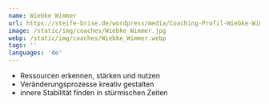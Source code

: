 ```yaml
---
name: Wiebke Wimmer
url: https://steife-brise.de/wordpress/media/Coaching-Profil-Wiebke-Wimmer.pdf
image: /static/img/coaches/Wiebke_Wimmer.jpg
webp: /static/img/coaches/Wiebke_Wimmer.webp
tags: ''
languages: 'de'
---
```


<ul><li>Ressourcen erkennen, stärken und nutzen</li><li>Veränderungsprozesse kreativ gestalten</li><li>innere Stabilität finden in stürmischen Zeiten</li></ul>